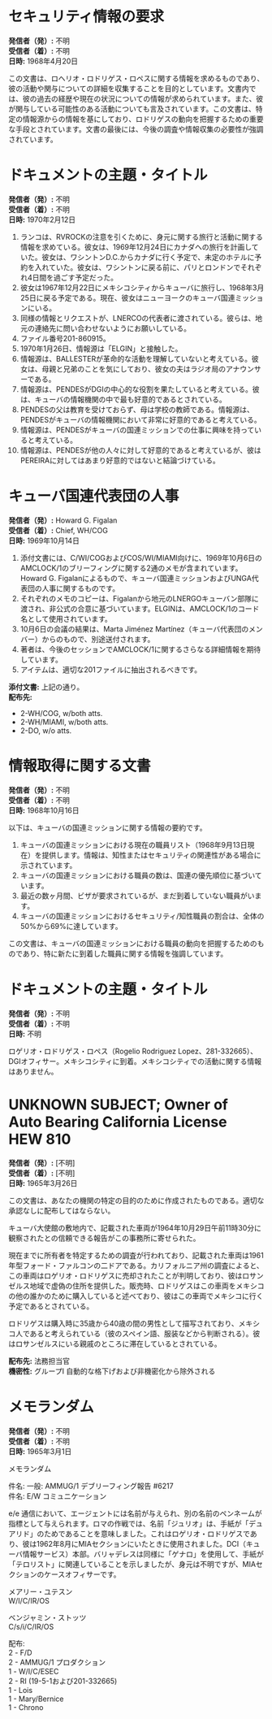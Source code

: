 # セキュリティ情報の要求

**発信者（発）:** 不明  
**受信者（着）:** 不明  
**日時:** 1968年4月20日  

この文書は、ロヘリオ・ロドリゲス・ロペスに関する情報を求めるものであり、彼の活動や関与についての詳細を収集することを目的としています。文書内では、彼の過去の経歴や現在の状況についての情報が求められています。また、彼が関与している可能性のある活動についても言及されています。この文書は、特定の情報源からの情報を基にしており、ロドリゲスの動向を把握するための重要な手段とされています。文書の最後には、今後の調査や情報収集の必要性が強調されています。

# ドキュメントの主題・タイトル

**発信者（発）:** 不明  
**受信者（着）:** 不明  
**日時:** 1970年2月12日  

1. ランコは、RVROCKの注意を引くために、身元に関する旅行と活動に関する情報を求めている。彼女は、1969年12月24日にカナダへの旅行を計画していた。彼女は、ワシントンD.C.からカナダに行く予定で、未定のホテルに予約を入れていた。彼女は、ワシントンに戻る前に、パリとロンドンでそれぞれ4日間を過ごす予定だった。
2. 彼女は1967年12月22日にメキシコシティからキューバに旅行し、1968年3月25日に戻る予定である。現在、彼女はニューヨークのキューバ国連ミッションにいる。
3. 同様の情報とリクエストが、LNERCOの代表者に渡されている。彼らは、地元の連絡先に問い合わせないようにお願いしている。
4. ファイル番号201-860915。
5. 1970年1月26日、情報源は「ELGIN」と接触した。
6. 情報源は、BALLESTERが革命的な活動を理解していないと考えている。彼女は、母親と兄弟のことを気にしており、彼女の夫はラジオ局のアナウンサーである。
7. 情報源は、PENDESがDGIの中心的な役割を果たしていると考えている。彼は、キューバの情報機関の中で最も好意的であるとされている。
8. PENDESの父は教育を受けておらず、母は学校の教師である。情報源は、PENDESがキューバの情報機関において非常に好意的であると考えている。
9. 情報源は、PENDESがキューバの国連ミッションでの仕事に興味を持っていると考えている。
10. 情報源は、PENDESが他の人々に対して好意的であると考えているが、彼はPEREIRAに対してはあまり好意的ではないと結論づけている。

# キューバ国連代表団の人事

**発信者（発）:** Howard G. Figalan  
**受信者（着）:** Chief, WH/COG  
**日時:** 1969年10月14日  

1. 添付文書には、C/WI/COGおよびCOS/WI/MIAMI向けに、1969年10月6日のAMCLOCK/1のブリーフィングに関する2通のメモが含まれています。Howard G. Figalanによるもので、キューバ国連ミッションおよびUNGA代表団の人事に関するものです。
2. それぞれのメモのコピーは、Figalanから地元のLNERGOキューバン部隊に渡され、非公式の合意に基づいています。ELGINは、AMCLOCK/1のコード名として使用されています。
3. 10月6日の会議の結果は、Marta Jiménez Martínez（キューバ代表団のメンバー）からのもので、別途送付されます。
4. 著者は、今後のセッションでAMCLOCK/1に関するさらなる詳細情報を期待しています。
5. アイテムは、適切な201ファイルに抽出されるべきです。

**添付文書:** 上記の通り。  
**配布先:** 
- 2-WH/COG, w/both atts.
- 2-WH/MIAMI, w/both atts.
- 2-DO, w/o atts.

# 情報取得に関する文書

**発信者（発）:** 不明  
**受信者（着）:** 不明  
**日時:** 1968年10月16日  

以下は、キューバの国連ミッションに関する情報の要約です。

1. キューバの国連ミッションにおける現在の職員リスト（1968年9月13日現在）を提供します。情報は、知性またはセキュリティの関連性がある場合に示されています。
2. キューバの国連ミッションにおける職員の数は、国連の優先順位に基づいています。
3. 最近の数ヶ月間、ビザが要求されているが、まだ到着していない職員がいます。
4. キューバの国連ミッションにおけるセキュリティ/知性職員の割合は、全体の50%から69%に達しています。

この文書は、キューバの国連ミッションにおける職員の動向を把握するためのものであり、特に新たに到着した職員に関する情報を強調しています。

# ドキュメントの主題・タイトル

**発信者（発）:** 不明  
**受信者（着）:** 不明  
**日時:** 不明  

ロゲリオ・ロドリゲス・ロペス（Rogelio Rodriguez Lopez、281-332665）、DGIオフィサー。メキシコシティに到着。メキシコシティでの活動に関する情報はありません。

# UNKNOWN SUBJECT; Owner of Auto Bearing California License HEW 810

**発信者（発）:** [不明]  
**受信者（着）:** [不明]  
**日時:** 1965年3月26日  

この文書は、あなたの機関の特定の目的のために作成されたものである。適切な承認なしに配布してはならない。

キューバ大使館の敷地内で、記載された車両が1964年10月29日午前11時30分に観察されたとの信頼できる報告がこの事務所に寄せられた。

現在までに所有者を特定するための調査が行われており、記載された車両は1961年型フォード・ファルコンの二ドアである。カリフォルニア州の調査によると、この車両はロゲリオ・ロドリゲスに売却されたことが判明しており、彼はロサンゼルス地域で虚偽の住所を提供した。販売時、ロドリゲスはこの車両をメキシコの他の誰かのために購入していると述べており、彼はこの車両でメキシコに行く予定であるとされている。

ロドリゲスは購入時に35歳から40歳の間の男性として描写されており、メキシコ人であると考えられている（彼のスペイン語、服装などから判断される）。彼はロサンゼルスにいる親戚のところに滞在しているとされている。

**配布先:** 法務担当官  
**機密性:** グループI 自動的な格下げおよび非機密化から除外される

# メモランダム

**発信者（発）:** 不明  
**受信者（着）:** 不明  
**日時:** 1965年3月1日  

メモランダム

件名: 一般: AMMUG/1 デブリーフィング報告 #6217  
件名: E/W コミュニケーション  

e/e 通信において、エージェントには名前が与えられ、別の名前のペンネームが指標として与えられます。ロマの作戦では、名前「ジュリオ」は、手紙が「デュアリド」のためであることを意味しました。これはロゲリオ・ロドリゲスであり、彼は1962年8月にMIAセクションにいたときに使用されました。DCI（キューバ情報サービス）本部。バリャデレスは同様に「ゲナロ」を使用して、手紙が「テロリスト」に関連していることを示しましたが、身元は不明ですが、MIAセクションのケースオフィサーです。

メアリー・ユテスン  
W/I/C/IR/OS  

ベンジャミン・ストッツ  
C/s/i/C/IR/OS  

配布:  
2 - F/D  
2 - AMMUG/1 プロダクション  
1 - W/I/C/ESEC  
2 - RI (19-5-1および201-332665)  
1 - Lois  
1 - Mary/Bernice  
1 - Chrono  